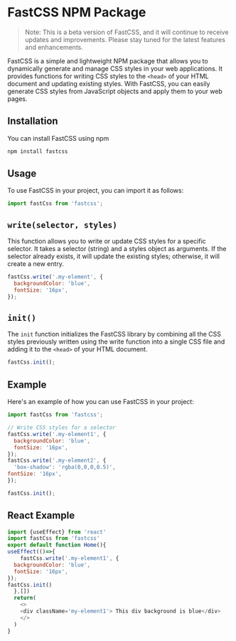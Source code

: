 # FastCSS NPM Package
>Note: This is a beta version of FastCSS, and it will continue to receive updates and improvements. Please stay tuned for the latest features and enhancements.
>
FastCSS is a simple and lightweight NPM package that allows you to dynamically generate and manage CSS styles in your web applications. It provides functions for writing CSS styles to the `<head>` of your HTML document and updating existing styles. With FastCSS, you can easily generate CSS styles from JavaScript objects and apply them to your web pages.

## Installation
You can install FastCSS using npm
```bash
npm install fastcss        
```

## Usage
To use FastCSS in your project, you can import it as follows:
```javascript
import fastCss from 'fastcss';
```
## `write(selector, styles)`
This function allows you to write or update CSS styles for a specific selector. It takes a selector (string) and a styles object as arguments. If the selector already exists, it will update the existing styles; otherwise, it will create a new entry.
```javascript
fastCss.write('.my-element', {
  backgroundColor: 'blue',
  fontSize: '16px',
}); 
```

## `init()`
The `init` function initializes the FastCSS library by combining all the CSS styles previously written using the write function into a single CSS file and adding it to the `<head>` of your HTML document.
```javascript
fastCss.init();
```
## Example
Here's an example of how you can use FastCSS in your project:
```javascript
import fastCss from 'fastcss';

// Write CSS styles for a selector
fastCss.write('.my-element1', {
  backgroundColor: 'blue',
  fontSize: '16px',
});
fastCss.write('.my-element2', {
  'box-shadow': 'rgba(0,0,0,0.5)',
fontSize: '16px',
});

fastCss.init();

``` 
## React Example
```javascript
import {useEffect} from 'react'
import fastCss from 'fastcss'
export default function Home(){
useEffect(()=>{
    fastCss.write('.my-element1', {
  backgroundColor: 'blue',
  fontSize: '16px',
});
fastCss.init()
  },[])
  return(
    <>
    <div className='my-element1'> This div background is blue</div>
    </>
  )
}
```